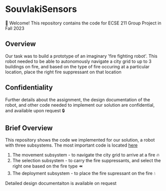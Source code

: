 # SouvlakiSensors
👋 Welcome! This repository contains the code for ECSE 211 Group Project in Fall 2023

## Overview 
Our task was to build a prototype of an imaginary 'fire fighting robot'. This robot needed to be able to autonomously navigate a city grid to up to 3 buildings on fire, and based on the type of fire occuring at a particular location, place the right fire suppressant on that location

## Confidentiality
Further details about the assignment, the design documentation of the robot, and other code needed to implement our solution are confidential, and available upon request 🔒

## Brief Overview
This repository shows the code we implemented for our solution, a robot with three subsystems. The most important code is located [here](https://github.com/sjavaheri/SouvlakiSensors/tree/main/final/starter_code/project)

1. The movement subsystem - to navigate the city grid to arrive at a fire 🔥
2. The selection subsystem - to carry the fire suppressants, and select the right one based on the fire type ⏪
3. The deployment subsystem - to place the fire supressant on the fire 💧

Detailed design documentaiton is available on request



   
